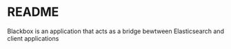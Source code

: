 # README #

Blackbox is an application that acts as a bridge bewtween Elasticsearch and client applications